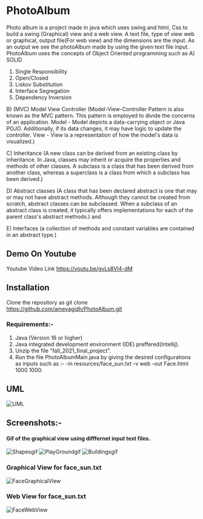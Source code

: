 # PhotoAlbum

Photo album is a project made in java which uses swing and html, Css to build a swing (Graphical) view and a web view. A text file, type of view web or graphical, output file(For web view) and the dimensions are the input. As an output we see the photoAlbum made by using the given text file input.
PhotoAlbum uses the concepts of Object Oriented programming such as 
A) SOLID 
1. Single Responsibility
2. Open/Closed
3. Liskov Substitution
4. Interface Segregation
5. Dependency Inversion

B) (MVC) Model View Controller (Model-View-Controller Pattern is also known as the MVC pattern. This pattern is employed to divide the concerns of an application. Model - Model depicts a data-carrying object or Java POJO. Additionally, if its data changes, it may have logic to update the controller. View - View is a representation of how the model's data is visualized.)

C) Inheritance (A new class can be derived from an existing class by inheritance. In Java, classes may inherit or acquire the properties and methods of other classes. A subclass is a class that has been derived from another class, whereas a superclass is a class from which a subclass has been derived.)

D) Abstract classes (A class that has been declared abstract is one that may or may not have abstract methods. Although they cannot be created from scratch, abstract classes can be subclassed. When a subclass of an abstract class is created, it typically offers implementations for each of the parent class's abstract methods.) and 

E) Interfaces (a collection of methods and constant variables are contained in an abstract type.)

## Demo On Youtube

Youtube Video Link https://youtu.be/gvLs8VI4-dM

## Installation
Clone the repository as git clone https://github.com/ameyagidh/PhotoAlbum.git

### Requirements:-

 1. Java (Version 16 or higher)
 2. Java integrated development environment (IDE) preffered(Intellij).
 3. Unzip the file "fall_2021_final_project".
 4. Run the file PhotoAlbumMain.java by giving the desired configurations as inputs such as :- -in resources/face_sun.txt -v web -out Face.html 1000 1000.

## UML
![UML](https://github.com/ameyagidh/PhotoAlbum/assets/65457905/1803a23a-7983-4114-b8f1-30032252f28f)


## Screenshots:-
#### Gif of the graphical view using difffernet input text files.
![Shapesgif](https://user-images.githubusercontent.com/65457905/190865625-27cd4fe2-de7f-457c-80da-a049c8f83c31.gif)
![PlayGroundgif](https://user-images.githubusercontent.com/65457905/190865626-3665a229-449b-4678-9d1f-9c7ad111319b.gif)
![Buildingsgif](https://user-images.githubusercontent.com/65457905/190865628-bbba8e8d-a3ab-4f3e-bbe5-cb2bc0c856e9.gif)

### Graphical View for face_sun.txt
![FaceGraphicalView](https://user-images.githubusercontent.com/65457905/190865443-5b1983bc-d3ea-4c5a-aa35-83124f5be14c.PNG)
### Web View for face_sun.txt
![FaceWebView](https://user-images.githubusercontent.com/65457905/190865444-15169dc5-ccff-4055-89b2-fcebced0f5e5.PNG)
